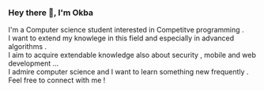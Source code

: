 ### Hey there 👋, I'm Okba
I'm a Computer science student interested in Competitve programming .</br>
I want to extend my knowlege in this field and especially in advanced algorithms .</br>
I aim to acquire extendable knowledge also about security , mobile and web development ...</br>
I admire computer science and I want to learn something new frequently .</br>
Feel free to connect with me !</br>

<!--
**OkbaHamdi/OkbaHamdi** is a ✨ _special_ ✨ repository because its `README.md` (this file) appears on your GitHub profile.

Here are some ideas to get you started:

- 🔭 I’m currently working on ...
- 🌱 I’m currently learning ...
- 👯 I’m looking to collaborate on ...
- 🤔 I’m looking for help with ...
- 💬 Ask me about ...
- 📫 How to reach me: ...
- 😄 Pronouns: ...
- ⚡ Fun fact: ...
-->
